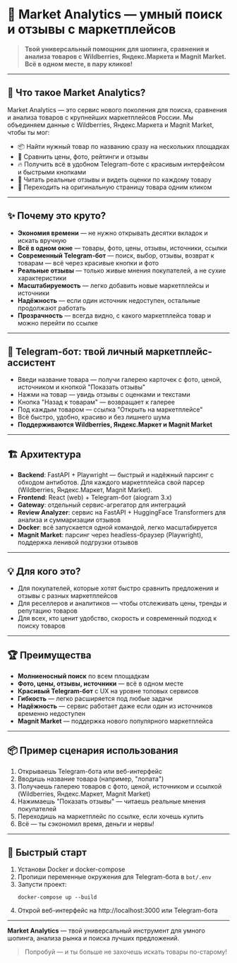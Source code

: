 # 🚀 Market Analytics — умный поиск и отзывы с маркетплейсов

> **Твой универсальный помощник для шопинга, сравнения и анализа товаров с Wildberries, Яндекс.Маркета и Magnit Market. Всё в одном месте, в пару кликов!**

---

## 🛒 Что такое Market Analytics?

Market Analytics — это сервис нового поколения для поиска, сравнения и анализа товаров с крупнейших маркетплейсов России. Мы объединяем данные с Wildberries, Яндекс.Маркета и Magnit Market, чтобы ты мог:
- 📦 Найти нужный товар по названию сразу на нескольких площадках
- 💸 Сравнить цены, фото, рейтинги и отзывы
- 🔥 Получить всё в удобном Telegram-боте с красивым интерфейсом и быстрыми кнопками
- 📝 Читать реальные отзывы и видеть оценки по каждому товару
- 🔗 Переходить на оригинальную страницу товара одним кликом

---

## ✨ Почему это круто?

- **Экономия времени** — не нужно открывать десятки вкладок и искать вручную
- **Всё в одном окне** — товары, фото, цены, отзывы, источники, ссылки
- **Современный Telegram-бот** — поиск, выбор, отзывы, возврат к товарам — всё через красивые кнопки и фото
- **Реальные отзывы** — только живые мнения покупателей, а не сухие характеристики
- **Масштабируемость** — легко добавить новые маркетплейсы и источники
- **Надёжность** — если один источник недоступен, остальные продолжают работать
- **Прозрачность** — всегда видно, с какого маркетплейса товар и можно перейти по ссылке

---

## 🤖 Telegram-бот: твой личный маркетплейс-ассистент

- Введи название товара — получи галерею карточек с фото, ценой, источником и кнопкой "Показать отзывы"
- Нажми на товар — увидь отзывы с оценками и текстами
- Кнопка "Назад к товарам" — возвращает к галерее
- Под каждым товаром — ссылка "Открыть на маркетплейсе"
- Всё быстро, удобно, красиво и без лишнего шума
- **Поддерживаются Wildberries, Яндекс.Маркет и Magnit Market**

---

## 🏗️ Архитектура

- **Backend**: FastAPI + Playwright — быстрый и надёжный парсинг с обходом антиботов. Для каждого маркетплейса свой парсер (Wildberries, Яндекс.Маркет, Magnit Market).
- **Frontend**: React (web) + Telegram-бот (aiogram 3.x)
- **Gateway**: отдельный сервис-агрегатор для интеграций
- **Review Analyzer**: сервис на FastAPI + HuggingFace Transformers для анализа и суммаризации отзывов
- **Docker**: всё запускается одной командой, легко масштабируется
- **Magnit Market**: парсинг через headless-браузер (Playwright), поддержка ленивой подгрузки отзывов

---

## 💡 Для кого это?

- Для покупателей, которые хотят быстро сравнить предложения и отзывы с разных маркетплейсов
- Для реселлеров и аналитиков — чтобы отслеживать цены, тренды и репутацию товаров
- Для всех, кто ценит удобство, скорость и современный подход к поиску товаров

---

## 🏆 Преимущества

- **Молниеносный поиск** по всем площадкам
- **Фото, цены, отзывы, источники** — всё в одном месте
- **Красивый Telegram-бот** с UX на уровне топовых сервисов
- **Гибкость** — легко расширяется под любые задачи
- **Надёжность** — сервис работает даже если один из источников временно недоступен
- **Magnit Market** — поддержка нового популярного маркетплейса

---

## 📦 Пример сценария использования

1. Открываешь Telegram-бота или веб-интерфейс
2. Вводишь название товара (например, "лопата")
3. Получаешь галерею товаров с фото, ценой, источником и ссылкой (Wildberries, Яндекс.Маркет, Magnit Market)
4. Нажимаешь "Показать отзывы" — читаешь реальные мнения покупателей
5. Переходишь на маркетплейс по ссылке, если хочешь купить
6. Всё — ты сэкономил время, деньги и нервы!

---

## 🚀 Быстрый старт

1. Установи Docker и docker-compose
2. Пропиши переменные окружения для Telegram-бота в `bot/.env`
3. Запусти проект:
   ```
   docker-compose up --build
   ```
4. Открой веб-интерфейс на http://localhost:3000 или Telegram-бота

---

**Market Analytics** — твой универсальный инструмент для умного шопинга, анализа рынка и поиска лучших предложений.

> Попробуй — и ты больше не захочешь искать товары по-старому! 